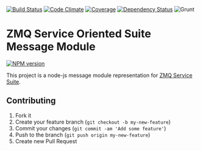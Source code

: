 [![Build Status](https://travis-ci.org/pjanuario/zmq-service-suite-message-js.svg?branch=master)](https://travis-ci.org/pjanuario/zmq-service-suite-message-js)
[![Code Climate](https://codeclimate.com/github/pjanuario/zmq-service-suite-message-js.png)](https://codeclimate.com/github/pjanuario/zmq-service-suite-message-js)
[![Coverage](https://codeclimate.com/github/pjanuario/zmq-service-suite-message-js/coverage.png)](https://codeclimate.com/github/pjanuario/zmq-service-suite-message-js)
[![Dependency Status](https://gemnasium.com/pjanuario/zmq-service-suite-message-js.svg)](https://gemnasium.com/pjanuario/zmq-service-suite-message-js)
![Grunt](https://cdn.gruntjs.com/builtwith.png)

# ZMQ Service Oriented Suite Message Module

[![NPM version](https://badge.fury.io/js/zmq-service-suite-message.svg)](http://badge.fury.io/js/zmq-service-suite-message)

This project is a node-js message module representation for [ZMQ Service Suite](http://pjanuario.github.io/zmq-service-suite-specs/).

## Contributing

1. Fork it
2. Create your feature branch (`git checkout -b my-new-feature`)
3. Commit your changes (`git commit -am 'Add some feature'`)
4. Push to the branch (`git push origin my-new-feature`)
5. Create new Pull Request

